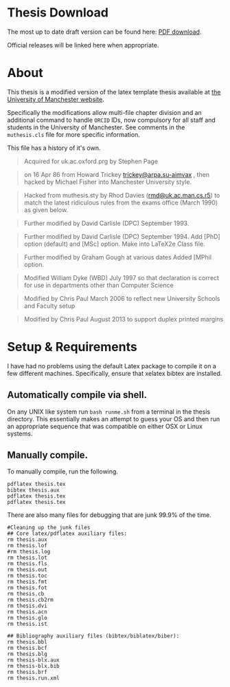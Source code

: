 # Thesis Download
The most up to date draft version can be found here: [PDF download](https://github.com/jbkr/Manchester-PhD-Thesis/blob/master/thesis.pdf).

Official releases will be linked here when appropriate.

# About

This thesis is a modified version of the latex template thesis available at [the University of Manchester website](http://www.maths.manchester.ac.uk/study/postgraduate/information-for-current-students/general-information/forms-policies-regulations/latextemplates/).

Specifically the modifications allow multi-file chapter division and an additional command to handle `ORCID` IDs, now compulsory for all staff and students in the University of Manchester. See comments in the `muthesis.cls` file for more specific information.

This file has a history of it's own.

> Acquired for uk.ac.oxford.prg by Stephen Page

> <sdpage> on 16 Apr
> 86 from Howard Trickey <a href="mailto:trickey@arpa.su-aimvax">trickey@arpa.su-aimvax</a> , then hacked by
> Michael Fisher into Manchester University style.</sdpage>

> Hacked from muthesis.sty by Rhod Davies (rmd@uk.ac.man.cs.r5) to match the latest ridiculous rules from the exams office (March 1990) as given below.

> Further modified by David Carlisle (DPC) September 1993.

> Further modified by David Carlisle (DPC) September 1994. Add [PhD] option (default) and [MSc] option. Make into LaTeX2e Class file.

> Further modified by Graham Gough at various dates Added [MPhil option.

> Modified William Dyke (WBD) July 1997 so that declaration is correct for use in departments other than Computer Science

> Modified by Chris Paul March 2006 to reflect new University Schools and Faculty setup

> Modified by Chris Paul August 2013 to support duplex printed margins

# Setup & Requirements

I have had no problems using the default Latex package to compile it on a few different machines. Specifically, ensure that xelatex bibtex are installed.

## Automatically compile via shell.

On any UNIX like system run `bash runme.sh` from a terminal in the thesis directory. This essentially makes an attempt to guess your OS and then run an appropriate sequence that was compatible on either OSX or Linux systems.

## Manually compile.

To manually compile, run the following.

```
pdflatex thesis.tex
bibtex thesis.aux
pdflatex thesis.tex
pdflatex thesis.tex
```

There are also many files for debugging that are junk 99.9% of the time.

```
#Cleaning up the junk files
## Core latex/pdflatex auxiliary files:
rm thesis.aux
rm thesis.lof
#rm thesis.log
rm thesis.lot
rm thesis.fls
rm thesis.out
rm thesis.toc
rm thesis.fmt
rm thesis.fot
rm thesis.cb
rm thesis.cb2rm
rm thesis.dvi
rm thesis.acn
rm thesis.glo
rm thesis.ist

## Bibliography auxiliary files (bibtex/biblatex/biber):
rm thesis.bbl
rm thesis.bcf
rm thesis.blg
rm thesis-blx.aux
rm thesis-blx.bib
rm thesis.brf
rm thesis.run.xml
```
